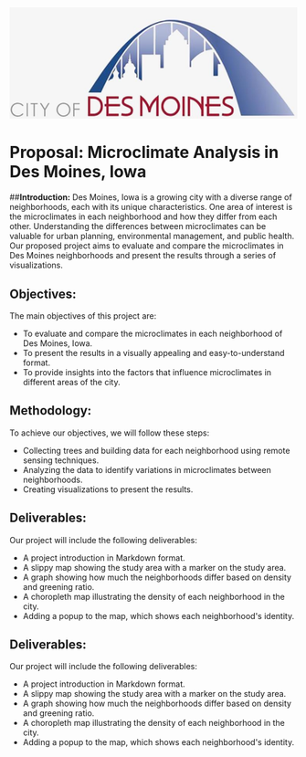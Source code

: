 

![desmoines](desmoines.jpeg)
# __Proposal: Microclimate Analysis in Des Moines, Iowa__

##__Introduction:__
Des Moines, Iowa is a growing city with a diverse range of neighborhoods, each with its unique characteristics. One area of interest is the microclimates in each neighborhood and how they differ from each other. Understanding the differences between microclimates can be valuable for urban planning, environmental management, and public health. Our proposed project aims to evaluate and compare the microclimates in Des Moines neighborhoods and present the results through a series of visualizations.

## __Objectives:__
The main objectives of this project are:
- To evaluate and compare the microclimates in each neighborhood of Des Moines, Iowa.
- To present the results in a visually appealing and easy-to-understand format.
- To provide insights into the factors that influence microclimates in different areas of the city.

## __Methodology:__
To achieve our objectives, we will follow these steps:

- Collecting trees and building data for each neighborhood using remote sensing techniques.
- Analyzing the data to identify variations in microclimates between neighborhoods.
- Creating visualizations to present the results.
## __Deliverables:__

Our project will include the following deliverables:
- A project introduction in Markdown format.
- A slippy map showing the study area with a marker on the study area.
- A graph showing how much the neighborhoods differ based on density and greening ratio.
- A choropleth map illustrating the density of each neighborhood in the city.
- Adding a popup to the map, which shows each neighborhood's identity.

## __Deliverables:__
Our project will include the following deliverables:
- A project introduction in Markdown format.
- A slippy map showing the study area with a marker on the study area.
- A graph showing how much the neighborhoods differ based on density and greening ratio.
- A choropleth map illustrating the density of each neighborhood in the city.
- Adding a popup to the map, which shows each neighborhood's identity.

